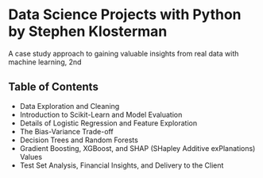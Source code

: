 # Data Science Projects with Python by Stephen Klosterman
A case study approach to gaining valuable insights from real data with machine learning, 2nd

## Table of Contents
- Data Exploration and Cleaning
- Introduction to Scikit-Learn and Model Evaluation
- Details of Logistic Regression and Feature Exploration
- The Bias-Variance Trade-off
- Decision Trees and Random Forests
- Gradient Boosting, XGBoost, and SHAP (SHapley Additive exPlanations) Values
- Test Set Analysis, Financial Insights, and Delivery to the Client
